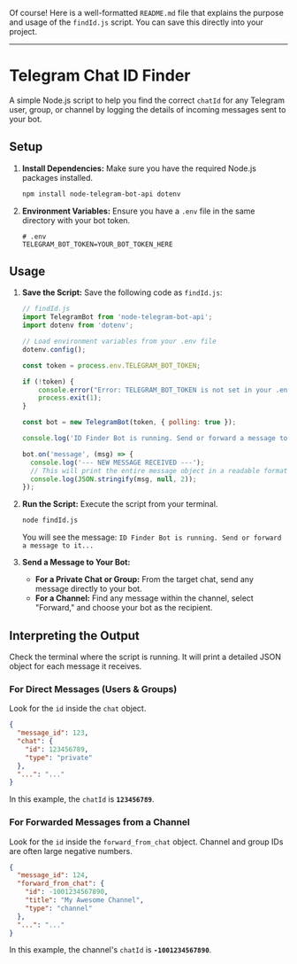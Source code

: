 Of course\! Here is a well-formatted `README.md` file that explains the purpose and usage of the `findId.js` script. You can save this directly into your project.

-----

# Telegram Chat ID Finder

A simple Node.js script to help you find the correct `chatId` for any Telegram user, group, or channel by logging the details of incoming messages sent to your bot.

## Setup

1.  **Install Dependencies:** Make sure you have the required Node.js packages installed.

    ```bash
    npm install node-telegram-bot-api dotenv
    ```

2.  **Environment Variables:** Ensure you have a `.env` file in the same directory with your bot token.

    ```dotenv
    # .env
    TELEGRAM_BOT_TOKEN=YOUR_BOT_TOKEN_HERE
    ```

## Usage

1.  **Save the Script:** Save the following code as `findId.js`:

    ```javascript
    // findId.js
    import TelegramBot from 'node-telegram-bot-api';
    import dotenv from 'dotenv';

    // Load environment variables from your .env file
    dotenv.config();

    const token = process.env.TELEGRAM_BOT_TOKEN;

    if (!token) {
        console.error("Error: TELEGRAM_BOT_TOKEN is not set in your .env file.");
        process.exit(1);
    }

    const bot = new TelegramBot(token, { polling: true });

    console.log('ID Finder Bot is running. Send or forward a message to it...');

    bot.on('message', (msg) => {
      console.log('--- NEW MESSAGE RECEIVED ---');
      // This will print the entire message object in a readable format
      console.log(JSON.stringify(msg, null, 2));
    });
    ```

2.  **Run the Script:** Execute the script from your terminal.

    ```bash
    node findId.js
    ```

    You will see the message: `ID Finder Bot is running. Send or forward a message to it...`

3.  **Send a Message to Your Bot:**

      * **For a Private Chat or Group:** From the target chat, send any message directly to your bot.
      * **For a Channel:** Find any message within the channel, select "Forward," and choose your bot as the recipient.

## Interpreting the Output

Check the terminal where the script is running. It will print a detailed JSON object for each message it receives.

### For Direct Messages (Users & Groups)

Look for the `id` inside the `chat` object.

```json
{
  "message_id": 123,
  "chat": {
    "id": 123456789,
    "type": "private"
  },
  "...": "..."
}
```

In this example, the `chatId` is **`123456789`**.

### For Forwarded Messages from a Channel

Look for the `id` inside the `forward_from_chat` object. Channel and group IDs are often large negative numbers.

```json
{
  "message_id": 124,
  "forward_from_chat": {
    "id": -1001234567890,
    "title": "My Awesome Channel",
    "type": "channel"
  },
  "...": "..."
}
```

In this example, the channel's `chatId` is **`-1001234567890`**.